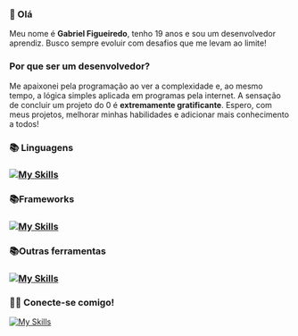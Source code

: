 <h3> 👋 Olá </h3> 
<p>Meu nome é <strong>Gabriel Figueiredo</strong>, tenho 19 anos e sou um desenvolvedor aprendiz. Busco sempre evoluir com desafios que me levam ao limite! </p>

<h3> Por que ser um desenvolvedor? </h3>
<p> Me apaixonei pela programação ao ver a complexidade e, ao mesmo tempo, a lógica simples aplicada em programas pela internet. A sensação de concluir um projeto do 0 é <strong>extremamente gratificante</strong>. Espero, com meus projetos, melhorar minhas habilidades e adicionar mais conhecimento a todos! </p>

<h3> 📚 Linguagens <h3>

[![My Skills](https://skillicons.dev/icons?i=java,js,python)](https://skillicons.dev)

<h3> 📚Frameworks <h3>
  
[![My Skills](https://skillicons.dev/icons?i=react,spring)](https://skillicons.dev)
 
 <h3> 📚Outras ferramentas <h3>
   
[![My Skills](https://skillicons.dev/icons?i=figma,docker,postgres)](https://skillicons.dev)

  
<h3> 💫🚀 Conecte-se comigo! </h3>

[![My Skills](https://skillicons.dev/icons?i=linkedin)]((https://www.linkedin.com/in/gabrielfigueiredodeandrade/))

